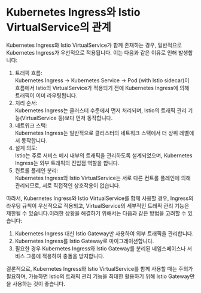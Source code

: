 # Kubernetes Ingress와 Istio VirtualService의 관계

Kubernetes Ingress와 Istio VirtualService가 함께 존재하는 경우, 일반적으로 Kubernetes Ingress가 우선적으로 적용됩니다. 이는 다음과 같은 이유로 인해 발생합니다:

1. 트래픽 흐름:\
   Kubernetes Ingress -> Kubernetes Service -> Pod (with Istio sidecar)이 흐름에서 Istio의 VirtualService가 적용되기 전에 Kubernetes Ingress에 의해 트래픽이 이미 라우팅됩니다.
2. 처리 순서:\
   Kubernetes Ingress는 클러스터 수준에서 먼저 처리되며, Istio의 트래픽 관리 기능(VirtualService 등)보다 먼저 동작합니다.
3. 네트워크 스택:\
   Kubernetes Ingress는 일반적으로 클러스터의 네트워크 스택에서 더 상위 레벨에서 동작합니다.
4. 설계 의도:\
   Istio는 주로 서비스 메시 내부의 트래픽을 관리하도록 설계되었으며, Kubernetes Ingress는 외부 트래픽의 진입점 역할을 합니다.
5. 컨트롤 플레인 분리:\
   Kubernetes Ingress와 Istio VirtualService는 서로 다른 컨트롤 플레인에 의해 관리되므로, 서로 직접적인 상호작용이 없습니다.

따라서, Kubernetes Ingress와 Istio VirtualService를 함께 사용할 경우, Ingress의 라우팅 규칙이 우선적으로 적용되고, VirtualService의 세부적인 트래픽 관리 기능은 제한될 수 있습니다.이러한 상황을 해결하기 위해서는 다음과 같은 방법을 고려할 수 있습니다:

1. Kubernetes Ingress 대신 Istio Gateway만 사용하여 외부 트래픽을 관리합니다.
2. Kubernetes Ingress를 Istio Gateway로 마이그레이션합니다.
3. 필요한 경우 Kubernetes Ingress와 Istio Gateway를 분리된 네임스페이스나 서비스 그룹에 적용하여 충돌을 방지합니다.

결론적으로, Kubernetes Ingress와 Istio VirtualService를 함께 사용할 때는 주의가 필요하며, 가능하면 Istio의 트래픽 관리 기능을 최대한 활용하기 위해 Istio Gateway만을 사용하는 것이 좋습니다.
